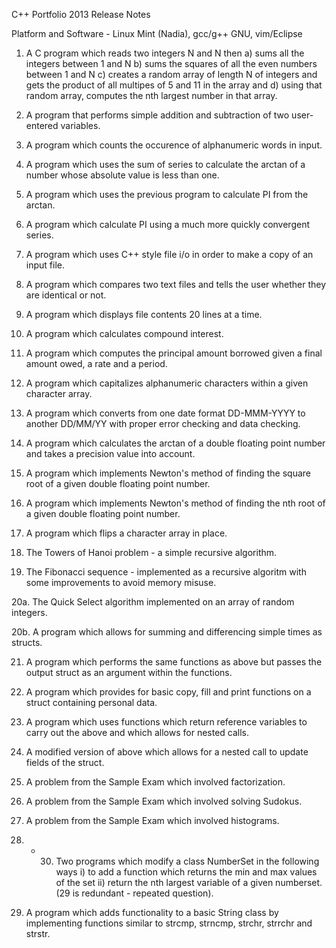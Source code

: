 C++ Portfolio 2013 Release Notes

Platform and Software - Linux Mint (Nadia), gcc/g++ GNU, vim/Eclipse

1. A C program which reads two integers N and N then a) sums all the integers between 1 and N b) sums the squares of all the even numbers between 1 and N c) creates a random array of length N of integers and gets the product of all multipes of 5 and 11 in the array and d) using that random array, computes the nth largest number in that array.

2. A program that performs simple addition and subtraction of two user-entered variables.

3. A program which counts the occurence of alphanumeric words in input.

4. A program which uses the sum of series to calculate the arctan of a number whose absolute value is less than one.

5. A program which uses the previous program to calculate PI from the arctan.

6. A program which calculate PI using a much more quickly convergent series.

7. A program which uses C++ style file i/o in order to make a copy of an input file.

8. A program which compares two text files and tells the user whether they are identical or not.

9. A program which displays file contents 20 lines at a time.

10. A program which calculates compound interest.

11. A program which computes the principal amount borrowed given a final amount owed, a rate and a period.

12. A program which capitalizes alphanumeric characters within a given character array.

13. A program which converts from one date format DD-MMM-YYYY to another DD/MM/YY with proper error checking and data checking.

14. A program which calculates the arctan of a double floating point number and takes a precision value into account.

15. A program which implements Newton's method of finding the square root of a given double floating point number.

16. A program which implements Newton's method of finding the nth root of a given double floating point number.

17. A program which flips a character array in place.

18. The Towers of Hanoi problem - a simple recursive algorithm.

19. The Fibonacci sequence - implemented as a recursive algoritm with some improvements to avoid memory misuse.

20a. The Quick Select algorithm implemented on an array of random integers.

20b. A program which allows for summing and differencing simple times as structs.

21. A program which performs the same functions as above but passes the output struct as an argument within the functions.

22. A program which provides for basic copy, fill and print functions on a struct containing personal data.

23. A program which uses functions which return reference variables to carry out the above and which allows for nested calls.

24. A modified version of above which allows for a nested call to update fields of the struct.

25. A problem from the Sample Exam which involved factorization.

26. A problem from the Sample Exam which involved solving Sudokus.

27. A problem from the Sample Exam which involved histograms.

28. - 30. Two programs which modify a class NumberSet in the following ways i) to add a function which returns the min and max values of the set ii) return the nth largest variable of a given numberset. (29 is redundant - repeated question).

31. A program which adds functionality to a basic String class by implementing functions similar to strcmp, strncmp, strchr, strrchr and strstr.
